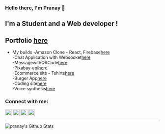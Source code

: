 ### Hello there, I'm Pranay 👋

## I'm a Student and a Web developer !
## Portfolio [here](https://pranayburra.netlify.app/)

- My builds 
-Amazon Clone - React, Firebase[here](https://fir-3bc21.firebaseapp.com/)<br />
-Chat Application with Websocket[here](https://chatwithprannu.netlify.app/)<br />
-MessagewithQRCode[here](https://pranaypr6.github.io/MessagewithQRCode/)<br />
-Pixabay-api[here](https://pranaypr6.github.io/pixabay-api/)<br />
-Ecommerce site - Tshirts[here](https://codetshirtstore.netlify.app/)<br />
-Burger App[here](https://pranaypr6.github.io/burgerApp/)<br />
-Coding site[here](https://iwritecodebootstrap.netlify.app/#)<br />
-Voice synthesis[here](https://voicerecognitionsynthesis.netlify.app/)<br />



### Connect with me:

[<img align="left" alt="pranay | Twitter" width="22px" src="https://cdn.jsdelivr.net/npm/simple-icons@v3/icons/twitter.svg" />](https://youtube.com/pranay_burra)
[<img align="left" alt="pranay | LinkedIn" width="22px" src="https://cdn.jsdelivr.net/npm/simple-icons@v3/icons/linkedin.svg" />](https://www.linkedin.com/in/pranay-burra-3b55731aa/)
[<img align="left" alt="pranay | Instagram" width="22px" src="https://cdn.jsdelivr.net/npm/simple-icons@v3/icons/instagram.svg" />](https://www.instagram.com/prannuhh/)
[<img align="left" alt="pranaytech | YouTube" width="22px" src="https://cdn.jsdelivr.net/npm/simple-icons@v3/icons/youtube.svg" />](https://youtube.com/pranaytech)

<br />

---

<img align="left" alt="pranay's Github Stats" src="https://github-readme-stats.vercel.app/api?username=pranaypr6&show_icons=true&hide_border=true" />
